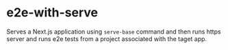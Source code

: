 # e2e-with-serve

Serves a Next.js application using `serve-base` command and then runs https server and runs e2e tests from a project associated with the taget app.
